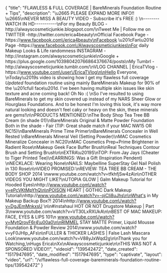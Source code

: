 {
    "title": "FLAWLESS & FULL COVERAGE | BareMinerals Foundation Routine + Tips",
    "description": "\u2665 PLEASE EXPAND MORE INFO!! \u2665\nNEVER MISS A BEAUTY VIDEO - Subscribe it's FREE :) \n--------WATCH IN HD-----------\nFor my Beauty BLOG -http:\/\/alwayscosmeticjunkie.blogspot.com\/\nTweet Me | Follow me on TWITTER -http:\/\/twitter.com\/erica4beauty\nOfficial Facebook Page -https:\/\/www.facebook.com\/erica4beauty\nFacebook \u201cFan\u201d Page -https:\/\/www.facebook.com\/Alwayscosmeticjunkies\nFor daily Makeup Looks & Life randomness INSTAGRAM - http:\/\/instagram.com\/alwayscosmeticjunkie\nGoogle + https:\/\/plus.google.com\/103980420766864376674\/posts\nMy Tumbrl - http:\/\/alwayscosmeticjunkie.tumblr.com\/\nVLOG CHANNEL | EricaTVlog - https:\/\/www.youtube.com\/user\/EricaTVlog\n\nHello Everyone,  \nToday\u2019s video is showing how I get my flawless full coverage *Updated* foundation routine using mainly BareMinerals Makeup for 90% of the \u201cfull face\u201d. I've been having multiple skin issues like skin texture and acne coming back! Oh No :( \nSo I've resulted to using BareMinerals to get my skin covered up instead of my NARS Sheer Glow or Hourglass Foundations. And to be honest I'm loving this look, it's way more natural looking and doesn't feel caky or heavy on the skin, these minerals are gems!\n\nPRODUCTS MENTIONED:\nThe Body Shop Tea Tree BB Cream (in shade 01)\nBareMinerals Original & Matte Powder Foundation Both in the shade - Fair (TIP: Great shade match if your MAC NW15 OR NC15)\nBareMinerals Prime Time Primer\nBareMinerals Concealer in Well Rested \nBareMinerals Mineral Veil (Setting Powder)\nMAC Cosmetics Mineralize Concealer in NC20\nMAC Cosmetics Prep+Prime Brightener in Radient Rose\nMakeup Geek Face Buffer Brush\nReal Techniques Contour Brush and Setting Brush\n\nEXTRA\u2019S\nTOP: From Jay Jays (Cheater to Tiger Printed Tee)\nEARRINGS: Was a Gift (Inspiration Pendent) \nNECKLACE: Wearing None\nNAILS: Maybelline SuperStay Gel Nail Polish in 130 Rose\n\nVIDEO PROMISED:\nREVIEW: TEA TREE BB CREAM - THE BODY SHOP 2014 \nwww.youtube.com\/watch?v=tfkhfjSw4zA\n\nOTHER VIDEOS YOU MIGHT LIKE?\nUTOPIA GLOW | Galm Makeup Tutorial for Hooded Eyes\nhttp:\/\/www.youtube.com\/watch?v=ePcVKtMpYhQ\n\nPOISON HEART | GOTHIC Dark Makeup Tutorial\nhttp:\/\/www.youtube.com\/watch?v=-ojCIi8uJhs\n\nWhat's in My Makeup Backup Box?! 2014\nhttp:\/\/www.youtube.com\/watch?v=DgJEmMnkxsU \n\n#instahaul HOT OR NOT Drugstore Makeup | Part 3\nwww.youtube.com\/watch?v=VT30LxRXUkA\n\nBEST OF MAC MAKEUP: FACE, EYES & LIPS 101\n www.youtube.com\/watch?v=MytQrovF6r4\u00a0\n\nRIMMEL STAY MATTE Primer, Liquid Mousse Foundation & Powder Review 2014\nwww.youtube.com\/watch?v=yF0JHIp_AFs\n\nFULLER & THICKER LASHES | False Lash Mascara Look\nwww.youtube.com\/watch?v=V88yJxWqd2g\n\nThank you for Watching,\nHugs Erica\nXx\nAlwayscosmeticjunkie\n\nTHIS WAS NOT A SPONSORED VIDEO!!",
    "videoid": "139542472",
    "date_created": "1517947695",
    "date_modified": "1517947695",
    "type": "captivate",
    "layout": "video",
    "url": "\/v\/flawless-full-coverage-bareminerals-foundation-routine-tips\/139542472"
}